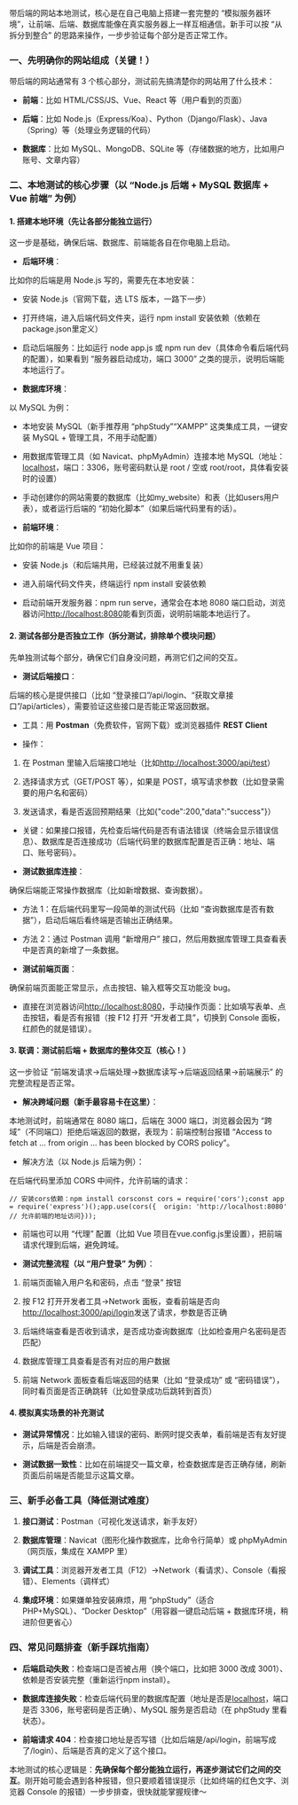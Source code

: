 带后端的网站本地测试，核心是在自己电脑上搭建一套完整的 “模拟服务器环境”，让前端、后端、数据库能像在真实服务器上一样互相通信。新手可以按 “从拆分到整合” 的思路来操作，一步步验证每个部分是否正常工作。

### 一、先明确你的网站组成（关键！）

带后端的网站通常有 3 个核心部分，测试前先搞清楚你的网站用了什么技术：

- **前端**：比如 HTML/CSS/JS、Vue、React 等（用户看到的页面）

- **后端**：比如 Node.js（Express/Koa）、Python（Django/Flask）、Java（Spring）等（处理业务逻辑的代码）

- **数据库**：比如 MySQL、MongoDB、SQLite 等（存储数据的地方，比如用户账号、文章内容）

### 二、本地测试的核心步骤（以 “Node.js 后端 + MySQL 数据库 + Vue 前端” 为例）

#### 1. 搭建本地环境（先让各部分能独立运行）

这一步是基础，确保后端、数据库、前端能各自在你电脑上启动。

- **后端环境**：

比如你的后端是用 Node.js 写的，需要先在本地安装：

- 安装 Node.js（官网下载，选 LTS 版本，一路下一步）

- 打开终端，进入后端代码文件夹，运行 npm install 安装依赖（依赖在package.json里定义）

- 启动后端服务：比如运行 node app.js 或 npm run dev（具体命令看后端代码的配置），如果看到 “服务器启动成功，端口 3000” 之类的提示，说明后端能本地运行了。

- **数据库环境**：

以 MySQL 为例：

- 本地安装 MySQL（新手推荐用 “phpStudy”“XAMPP” 这类集成工具，一键安装 MySQL + 管理工具，不用手动配置）

- 用数据库管理工具（如 Navicat、phpMyAdmin）连接本地 MySQL（地址：[localhost](https://localhost)，端口：3306，账号密码默认是 root / 空或 root/root，具体看安装时的设置）

- 手动创建你的网站需要的数据库（比如my_website）和表（比如users用户表），或者运行后端的 “初始化脚本”（如果后端代码里有的话）。

- **前端环境**：

比如你的前端是 Vue 项目：

- 安装 Node.js（和后端共用，已经装过就不用重复装）

- 进入前端代码文件夹，终端运行 npm install 安装依赖

- 启动前端开发服务器：npm run serve，通常会在本地 8080 端口启动，浏览器访问[http://localhost:8080](http://localhost:8080)能看到页面，说明前端能本地运行了。

#### 2. 测试各部分是否独立工作（拆分测试，排除单个模块问题）

先单独测试每个部分，确保它们自身没问题，再测它们之间的交互。

- **测试后端接口**：

后端的核心是提供接口（比如 “登录接口”/api/login、“获取文章接口”/api/articles），需要验证这些接口是否能正常返回数据。

- 工具：用 **Postman**（免费软件，官网下载）或浏览器插件 **REST Client**

- 操作：

1. 在 Postman 里输入后端接口地址（比如[http://localhost:3000/api/test](http://localhost:3000/api/test)）

2. 选择请求方式（GET/POST 等），如果是 POST，填写请求参数（比如登录需要的用户名和密码）

3. 发送请求，看是否返回预期结果（比如{"code":200,"data":"success"}）

- 关键：如果接口报错，先检查后端代码是否有语法错误（终端会显示错误信息）、数据库是否连接成功（后端代码里的数据库配置是否正确：地址、端口、账号密码）。

- **测试数据库连接**：

确保后端能正常操作数据库（比如新增数据、查询数据）。

- 方法 1：在后端代码里写一段简单的测试代码（比如 “查询数据库是否有数据”），启动后端后看终端是否输出正确结果。

- 方法 2：通过 Postman 调用 “新增用户” 接口，然后用数据库管理工具查看表中是否真的新增了一条数据。

- **测试前端页面**：

确保前端页面能正常显示，点击按钮、输入框等交互功能没 bug。

- 直接在浏览器访问[http://localhost:8080](http://localhost:8080)，手动操作页面：比如填写表单、点击按钮，看是否有报错（按 F12 打开 “开发者工具”，切换到 Console 面板，红颜色的就是错误）。

#### 3. 联调：测试前后端 + 数据库的整体交互（核心！）

这一步验证 “前端发请求→后端处理→数据库读写→后端返回结果→前端展示” 的完整流程是否正常。

- **解决跨域问题（新手最容易卡在这里）**：

本地测试时，前端通常在 8080 端口，后端在 3000 端口，浏览器会因为 “跨域”（不同端口）拒绝后端返回的数据，表现为：前端控制台报错 “Access to fetch at ... from origin ... has been blocked by CORS policy”。

- 解决方法（以 Node.js 后端为例）：

在后端代码里添加 CORS 中间件，允许前端的请求：

```
// 安装cors依赖：npm install corsconst cors = require('cors');const app = require('express')();app.use(cors({  origin: 'http://localhost:8080'  // 允许前端的地址访问}));
```

- 前端也可以用 “代理” 配置（比如 Vue 项目在vue.config.js里设置），把前端请求代理到后端，避免跨域。

- **测试完整流程（以 “用户登录” 为例）**：

1. 前端页面输入用户名和密码，点击 “登录” 按钮

2. 按 F12 打开开发者工具→Network 面板，查看前端是否向[http://localhost:3000/api/login](http://localhost:3000/api/login)发送了请求，参数是否正确

3. 后端终端查看是否收到请求，是否成功查询数据库（比如检查用户名密码是否匹配）

4. 数据库管理工具查看是否有对应的用户数据

5. 前端 Network 面板查看后端返回的结果（比如 “登录成功” 或 “密码错误”），同时看页面是否正确跳转（比如登录成功后跳转到首页）

#### 4. 模拟真实场景的补充测试

- **测试异常情况**：比如输入错误的密码、断网时提交表单，看前端是否有友好提示，后端是否会崩溃。

- **测试数据一致性**：比如在前端提交一篇文章，检查数据库是否正确存储，刷新页面后前端是否能显示这篇文章。

### 三、新手必备工具（降低测试难度）

1. **接口测试**：Postman（可视化发送请求，新手友好）

2. **数据库管理**：Navicat（图形化操作数据库，比命令行简单）或 phpMyAdmin（网页版，集成在 XAMPP 里）

3. **调试工具**：浏览器开发者工具（F12）→Network（看请求）、Console（看报错）、Elements（调样式）

4. **集成环境**：如果嫌单独安装麻烦，用 “phpStudy”（适合 PHP+MySQL）、“Docker Desktop”（用容器一键启动后端 + 数据库环境，稍进阶但更省心）

### 四、常见问题排查（新手踩坑指南）

- **后端启动失败**：检查端口是否被占用（换个端口，比如把 3000 改成 3001）、依赖是否安装完整（重新运行npm install）。

- **数据库连接失败**：检查后端代码里的数据库配置（地址是否是[localhost](https://localhost)，端口是否 3306，账号密码是否正确）、MySQL 服务是否启动（在 phpStudy 里看状态）。

- **前端请求 404**：检查接口地址是否写错（比如后端是/api/login，前端写成了/login）、后端是否真的定义了这个接口。

本地测试的核心逻辑是：**先确保每个部分能独立运行，再逐步测试它们之间的交互**。刚开始可能会遇到各种报错，但只要顺着错误提示（比如终端的红色文字、浏览器 Console 的报错）一步步排查，很快就能掌握规律～
